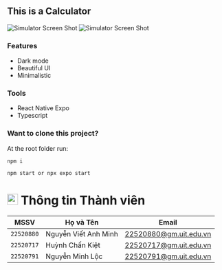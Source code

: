 ## This is a Calculator

![Simulator Screen Shot](https://user-images.githubusercontent.com/43630417/155477881-5bd39925-55c3-4e22-9966-9ebc0976a863.png)
![Simulator Screen Shot](https://user-images.githubusercontent.com/43630417/155478260-05e30110-3144-4e99-8690-048bc8a00c8f.png)

### Features

- Dark mode
- Beautiful UI
- Minimalistic

### Tools

- React Native Expo
- Typescript

### Want to clone this project?

At the root folder run:

```
npm i
```

```
npm start or npx expo start
```

# <img src="https://img.icons8.com/fluency/48/000000/group.png" alt="Team Icon" width="25"/> Thông tin Thành viên

| MSSV       | Họ và Tên            | Email                  |
| ---------- | -------------------- | ---------------------- |
| `22520880` | Nguyễn Viết Anh Minh | 22520880@gm.uit.edu.vn |
| `22520717` | Huỳnh Chấn Kiệt      | 22520717@gm.uit.edu.vn |
| `22520791` | Nguyễn Minh Lộc      | 22520791@gm.uit.edu.vn |
